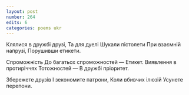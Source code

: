 ```yaml
---
layout: post
number: 264
edits: 6
categories: poems ukr
---
```


Клялися в дружбі друзі,
Та для дуелі
Шукали пістолети
При взаємній напрузі,
Порушивши етикети. 

Спроможність 
До багатьох спроможностей — 
Етикет. 
Виявлення в протиріччях
Тотожностей —
В дружбі пріоритет. 

Збережете друзів
І зекономите патрони,
Коли вбивчих ілюзій
Усунете перепони.
